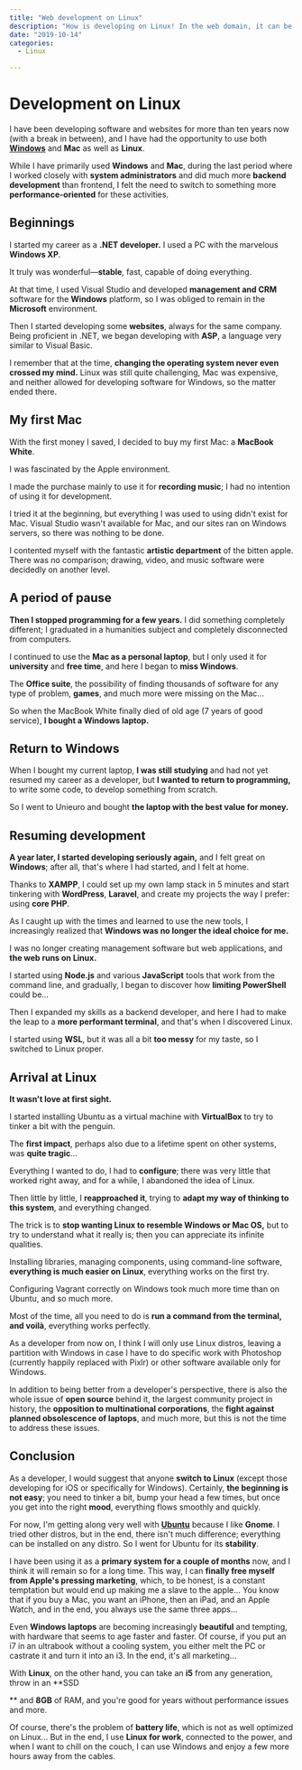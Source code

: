 ```yaml
---
title: "Web development on Linux"
description: "How is developing on Linux! In the web domain, it can be the right choice!"
date: "2019-10-14"
categories:
  - Linux

---
```


# Development on Linux

I have been developing software and websites for more than ten years now (with a break in between), and I have had the opportunity to use both [**Windows**](/en/blog/best-pc-for-developers-my-experience/) and **Mac** as well as **Linux**.

While I have primarily used **Windows** and **Mac**, during the last period where I worked closely with **system administrators** and did much more **backend development** than frontend, I felt the need to switch to something more **performance-oriented** for these activities.

## Beginnings

I started my career as a **.NET developer.** I used a PC with the marvelous **Windows XP**.

It truly was wonderful—**stable**, fast, capable of doing everything.

At that time, I used Visual Studio and developed **management and CRM** software for the **Windows** platform, so I was obliged to remain in the **Microsoft** environment.

Then I started developing some **websites**, always for the same company. Being proficient in .NET, we began developing with **ASP**, a language very similar to Visual Basic.

I remember that at the time, **changing the operating system never even crossed my mind.** Linux was still quite challenging, Mac was expensive, and neither allowed for developing software for Windows, so the matter ended there.

## My first Mac

With the first money I saved, I decided to buy my first Mac: a **MacBook White**.

I was fascinated by the Apple environment.

I made the purchase mainly to use it for **recording music**; I had no intention of using it for development.

I tried it at the beginning, but everything I was used to using didn't exist for Mac. Visual Studio wasn't available for Mac, and our sites ran on Windows servers, so there was nothing to be done.

I contented myself with the fantastic **artistic department** of the bitten apple. There was no comparison; drawing, video, and music software were decidedly on another level.

## A period of pause

**Then I stopped programming for a few years.** I did something completely different; I graduated in a humanities subject and completely disconnected from computers.

I continued to use the **Mac as a personal laptop**, but I only used it for **university** and **free time**, and here I began to **miss Windows**.

The **Office suite**, the possibility of finding thousands of software for any type of problem, **games**, and much more were missing on the Mac...

So when the MacBook White finally died of old age (7 years of good service), **I bought a Windows laptop.**

## Return to Windows

When I bought my current laptop, **I was still studying** and had not yet resumed my career as a developer, but **I wanted to return to programming,** to write some code, to develop something from scratch.

So I went to Unieuro and bought **the laptop with the best value for money.**

## Resuming development

**A year later, I started developing seriously again,** and I felt great on **Windows**; after all, that's where I had started, and I felt at home.

Thanks to **XAMPP**, I could set up my own lamp stack in 5 minutes and start tinkering with **WordPress**, **Laravel**, and create my projects the way I prefer: using **core PHP**.

As I caught up with the times and learned to use the new tools, I increasingly realized that **Windows was no longer the ideal choice for me.**

I was no longer creating management software but web applications, and **the web runs on Linux.**

I started using **Node.js** and various **JavaScript** tools that work from the command line, and gradually, I began to discover how **limiting PowerShell** could be...

Then I expanded my skills as a backend developer, and here I had to make the leap to a **more performant terminal**, and that's when I discovered Linux.

I started using **WSL**, but it was all a bit **too messy** for my taste, so I switched to Linux proper.

## Arrival at Linux

**It wasn't love at first sight.**

I started installing Ubuntu as a virtual machine with **VirtualBox** to try to tinker a bit with the penguin.

The **first impact**, perhaps also due to a lifetime spent on other systems, was **quite tragic**...

Everything I wanted to do, I had to **configure**; there was very little that worked right away, and for a while, I abandoned the idea of Linux.

Then little by little, I **reapproached it**, trying to **adapt my way of thinking to this system**, and everything changed.

The trick is to **stop wanting Linux to resemble Windows or Mac OS,** but to try to understand what it really is; then you can appreciate its infinite qualities.

Installing libraries, managing components, using command-line software, **everything is much easier on Linux**, everything works on the first try.

Configuring Vagrant correctly on Windows took much more time than on Ubuntu, and so much more.

Most of the time, all you need to do is **run a command from the terminal, and voilà**, everything works perfectly.

As a developer from now on, I think I will only use Linux distros, leaving a partition with Windows in case I have to do specific work with Photoshop (currently happily replaced with Pixlr) or other software available only for Windows.

In addition to being better from a developer's perspective, there is also the whole issue of **open source** behind it, the largest community project in history, the **opposition to multinational corporations**, the **fight against planned obsolescence of laptops**, and much more, but this is not the time to address these issues.

## Conclusion

As a developer, I would suggest that anyone **switch to Linux** (except those developing for iOS or specifically for Windows). Certainly, **the beginning is not easy**; you need to tinker a bit, bump your head a few times, but once you get into the right **mood**, everything flows smoothly and quickly.

For now, I'm getting along very well with **[Ubuntu](https://www.ubuntu-it.org/)** because I like **Gnome**. I tried other distros, but in the end, there isn't much difference; everything can be installed on any distro. So I went for Ubuntu for its **stability**.

I have been using it as a **primary system for a couple of months** now, and I think it will remain so for a long time. This way, I can **finally free myself from Apple's pressing marketing**, which, to be honest, is a constant temptation but would end up making me a slave to the apple... You know that if you buy a Mac, you want an iPhone, then an iPad, and an Apple Watch, and in the end, you always use the same three apps...

Even **Windows laptops** are becoming increasingly **beautiful** and tempting, with hardware that seems to age faster and faster. Of course, if you put an i7 in an ultrabook without a cooling system, you either melt the PC or castrate it and turn it into an i3. In the end, it's all marketing...

With **Linux**, on the other hand, you can take an **i5** from any generation, throw in an **SSD

** and **8GB** of RAM, and you're good for years without performance issues and more.

Of course, there's the problem of **battery life**, which is not as well optimized on Linux... But in the end, I use **Linux for work**, connected to the power, and when I want to chill on the couch, I can use Windows and enjoy a few more hours away from the cables.
